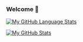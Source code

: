 ### Welcome 👋

[![My GitHub Language Stats](https://github-readme-stats.vercel.app/api/top-langs/?username=mauryasaurav&langs_count=5&theme=tokyonight)]()

[![My GitHub Stats](https://github-readme-stats.vercel.app/api/?username=mauryasaurav&count_private=true&theme=tokyonight&showicons=true)]()

<!--
**mauryasaurav/mauryasaurav** is a ✨ _special_ ✨ repository because its `README.md` (this file) appears on your GitHub profile.
Here are some ideas to get you started:
- 🔭 I’m currently working on ...
- 🌱 I’m currently learning ...
- 👯 I’m looking to collaborate on ...
- 🤔 I’m looking for help with ...
- 💬 Ask me about ...
- 📫 How to reach me: ...
- 😄 Pronouns: ...
- ⚡ Fun fact: ...
-->
